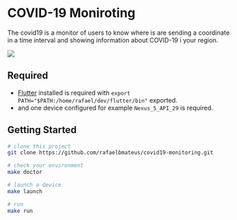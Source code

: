 # COVID-19 Moniroting

The covid19 is a monitor of users to know where is are
sending a coordinate in a time interval and showing
information about COVID-19 i your region.

<img src="https://github.com/rafaelbmateus/covid19-monitoring/blob/master/screenshots/screenshot_1.jpg?raw=true" /> 

## Required
- [Flutter](https://flutter.dev/docs/get-started/install) installed is required with 
`export PATH="$PATH:/home/rafael/dev/flutter/bin"` exported.
- and one device configured for example `Nexus_5_API_29` is required.

## Getting Started

```bash
# clone this project
git clone https://github.com/rafaelbmateus/covid19-monitoring.git

# check your environment
make doctor

# launch a device
make launch

# run
make run
```
